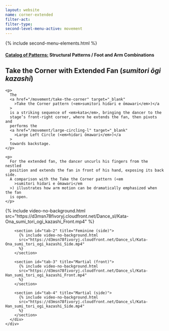 ```yaml
---
layout: website
name: corner-extended
filter-act:
filter-type:
second-level-menu-active: movement
---
```


{% include second-menu-elements.html %}

<main class="page-content">
  <div class="text-container">
    <h4>
      <a href="/movement/">Catalog of Patterns:</a> Structural Patterns / Foot
      and Arm Combinations
    </h4>
    <h2>Take the Corner with Extended Fan (<em>sumitori ōgi kazashi</em>)</h2>

    <p>
      The
      <a href="/movement/take-the-corner" target="_blank"
        >Take the Corner pattern (<em>sumitori hidari e ōmawari</em>)</a
      >
      is a striking sequence of <em>kata</em>, bringing the dancer to the
      stage’s front-right corner, where he extends the fan, then pivots and
      performs the
      <a href="/movement/large-circling-l" target="_blank"
        >Large Left Circle (<em>hidari ōmawari</em>)</a
      >
      towards backstage.
    </p>

    <p>
      For the extended fan, the dancer uncurls his fingers from the nestled
      position and extends the fan in front of his hand, exposing its back side.
      A comparison with the Take the Corner pattern (<em
        >sumitori hidari e ōmawari</em
      >) illustrates how arm motion can be dramatically emphasized when the fan
      is open.
    </p>
  </div>

  <div class="tabs-container">
    <div class="tabs-container__links">
      <div class="wrapper">
        <div id="tabs"></div>
      </div>
    </div>
    <div class="tabs-container__content">
      <div class="wrapper">
        <section id="tab-1" title="Feminine (front)">
          {% include video-no-background.html
          src="https://d3msn78fivoryj.cloudfront.net/Dance_sl/Kata-Ona_sumi_tori_ogi_kazashi_Front.mp4"
          %}
        </section>

        <section id="tab-2" title="Feminine (side)">
          {% include video-no-background.html
          src="https://d3msn78fivoryj.cloudfront.net/Dance_sl/Kata-Ona_sumi_tori_ogi_kazashi_Side.mp4"
          %}
        </section>

        <section id="tab-3" title="Martial (front)">
          {% include video-no-background.html
          src="https://d3msn78fivoryj.cloudfront.net/Dance_sl/Kata-Han_sumi_tori_ogi_kazashi_Front.mp4"
          %}
        </section>

        <section id="tab-4" title="Martial (side)">
          {% include video-no-background.html
          src="https://d3msn78fivoryj.cloudfront.net/Dance_sl/Kata-Han_sumi_tori_ogi_kazashi_Side.mp4"
          %}
        </section>
      </div>
    </div>
  </div>
</main>
